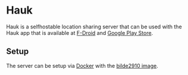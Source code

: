 # Hauk

Hauk is a selfhostable location sharing server that can be used with the Hauk
app that is available at
[F-Droid](https://f-droid.org/packages/info.varden.hauk/) and
[Google Play Store](https://play.google.com/store/apps/details?id=info.varden.hauk).

## Setup

The server can be setup via [Docker](/wiki/docker.md) with the
[bilde2910 image](/wiki/docker/bilde2910_-_hauk.md).

